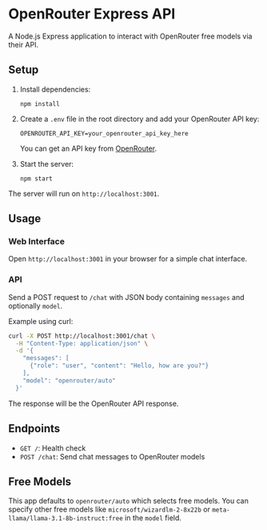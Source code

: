 # OpenRouter Express API

A Node.js Express application to interact with OpenRouter free models via their API.

## Setup

1. Install dependencies:
   ```
   npm install
   ```

2. Create a `.env` file in the root directory and add your OpenRouter API key:
   ```
   OPENROUTER_API_KEY=your_openrouter_api_key_here
   ```
   You can get an API key from [OpenRouter](https://openrouter.ai/).

3. Start the server:
   ```
   npm start
   ```

The server will run on `http://localhost:3001`.

## Usage

### Web Interface
Open `http://localhost:3001` in your browser for a simple chat interface.

### API
Send a POST request to `/chat` with JSON body containing `messages` and optionally `model`.

Example using curl:
```bash
curl -X POST http://localhost:3001/chat \
  -H "Content-Type: application/json" \
  -d '{
    "messages": [
      {"role": "user", "content": "Hello, how are you?"}
    ],
    "model": "openrouter/auto"
  }'
```

The response will be the OpenRouter API response.

## Endpoints

- `GET /`: Health check
- `POST /chat`: Send chat messages to OpenRouter models

## Free Models

This app defaults to `openrouter/auto` which selects free models. You can specify other free models like `microsoft/wizardlm-2-8x22b` or `meta-llama/llama-3.1-8b-instruct:free` in the `model` field.